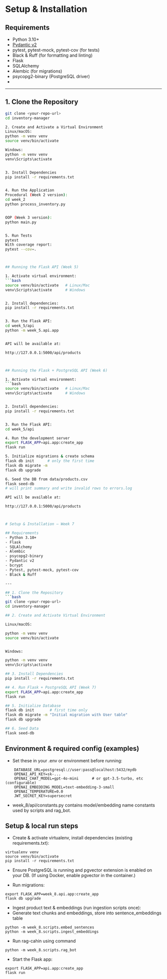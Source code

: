 # Setup & Installation

## Requirements
- Python 3.10+
- [Pydantic v2](https://docs.pydantic.dev)
- pytest, pytest-mock, pytest-cov (for tests)
- Black & Ruff (for formatting and linting)
- Flask
- SQLAlchemy
- Alembic (for migrations)
- psycopg2-binary (PostgreSQL driver)
- 

---

## 1. Clone the Repository
```bash
git clone <your-repo-url>
cd inventory-manager

2. Create and Activate a Virtual Environment
Linux/macOS:
python -m venv venv
source venv/bin/activate

Windows:
python -m venv venv
venv\Scripts\activate


3. Install Dependencies
pip install -r requirements.txt


4. Run the Application
Procedural (Week 2 version):
cd week_2
python process_inventory.py


OOP (Week 3 version):
python main.py


5. Run Tests
pytest
With coverage report:
pytest --cov=.



## Running the Flask API (Week 5)

1. Activate virtual environment:
```bash
source venv/bin/activate   # Linux/Mac
venv\Scripts\activate      # Windows


2. Install dependencies:
pip install -r requirements.txt


3. Run the Flask API:
cd week_5/api
python -m week_5.api.app


API will be available at:

http://127.0.0.1:5000/api/products



## Running the Flask + PostgreSQL API (Week 6)

1. Activate virtual environment:
```bash
source venv/bin/activate   # Linux/Mac
venv\Scripts\activate      # Windows


2. Install dependencies:
pip install -r requirements.txt


3. Run the Flask API:
cd week_5/api

4. Run the development server
export FLASK_APP=api.app:create_app
flask run 

5. Initialize migrations & create schema
flask db init      # only the first time
flask db migrate -m 
flask db upgrade

6. Seed the DB from data/products.csv
flask seed-db
# will print summary and write invalid rows to errors.log

API will be available at:

http://127.0.0.1:5000/api/products



# Setup & Installation – Week 7

## Requirements
- Python 3.10+
- Flask
- SQLAlchemy
- Alembic
- psycopg2-binary
- Pydantic v2
- bcrypt
- Pytest, pytest-mock, pytest-cov
- Black & Ruff

---

## 1. Clone the Repository
```bash
git clone <your-repo-url>
cd inventory-manager

## 2. Create and Activate Virtual Environment

Linux/macOS:

python -m venv venv
source venv/bin/activate


Windows:

python -m venv venv
venv\Scripts\activate

## 3. Install Dependencies
pip install -r requirements.txt

## 4. Run Flask + PostgreSQL API (Week 7)
export FLASK_APP=api.app:create_app
flask run

## 5. Initialize Database
flask db init       # first time only
flask db migrate -m "Initial migration with User table"
flask db upgrade

## 6. Seed Data
flask seed-db

```


## Environment & required config (examples)

- Set these in your .env or environment before running:
```
    DATABASE_URL=postgresql://user:pass@localhost:5432/mydb
    OPENAI_API_KEY=sk-...
    OPENAI_CHAT_MODEL=gpt-4o-mini      # or gpt-3.5-turbo, etc (configurable)
    OPENAI_EMBEDDING_MODEL=text-embedding-3-small
    OPENAI_TEMPERATURE=0.0
    JWT_SECRET_KEY=supersecret
```

- week_8/api/constants.py contains model/embedding name constants used by scripts and rag_bot.

## Setup & local run steps

- Create & activate virtualenv, install dependencies (existing requirements.txt):
```
virtualenv venv
source venv/bin/activate
pip install -r requirements.txt
```

- Ensure PostgreSQL is running and pgvector extension is enabled on your DB. (If using Docker, enable pgvector in the container.)

- Run migrations:
```
export FLASK_APP=week_8.api.app:create_app
flask db upgrade
```

- Ingest product text & embeddings (run ingestion scripts once):
- Generate text chunks and embeddings, store into sentence_embeddings table
```
python -m week_8.scripts.embed_sentences
python -m week_8.scripts.ingest_embeddings
```
- Run  rag-cahin using command
```
python -m week_8.scripts.rag_bot
```

- Start the Flask app:
```
export FLASK_APP=api.app:create_app
flask run
```